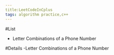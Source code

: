 ```yaml
---
title:LeetCodeInCplus
tags: algorithm practice,c++
---
```

#List
- Letter Combinations of a Phone Number




#Details
-Letter Combinations of a Phone Number



